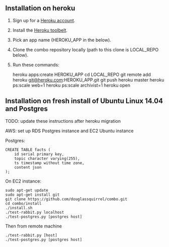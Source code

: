 ## Installation on heroku

1. Sign up for a [Heroku account](https://www.heroku.com).
2. Install the [Heroku toolbelt](https://toolbelt.heroku.com).
2. Pick an app name (HEROKU_APP in the below).
3. Clone the combo repository locally (path to this clone is LOCAL_REPO below).
4. Run these commands:

    heroku apps:create HEROKU_APP
    cd LOCAL_REPO
    git remote add heroku git@heroku.com:HEROKU_APP.git
    git push heroku master
    heroku ps:scale web=1
    heroku ps:scale archivist=1
    heroku open

## Installation on fresh install of Ubuntu Linux 14.04 and Postgres

TODO: update these instructions after heroku migration

AWS: set up RDS Postgres instance and EC2 Ubuntu instance

Postgres:

    CREATE TABLE facts (
        id serial primary key,
        topic character varying(255),
        ts timestamp without time zone,
        content json
    );

On EC2 instance:

    sudo apt-get update
    sudo apt-get install git
    git clone https://github.com/douglassquirrel/combo.git
    cd combo/install
    ./install.sh
    ./test-rabbit.py localhost
    ./test-postgres.py [postgres host]

Then from remote machine

    ./test-rabbit.py [host]
    ./test-postgres.py [postgres host]

    
